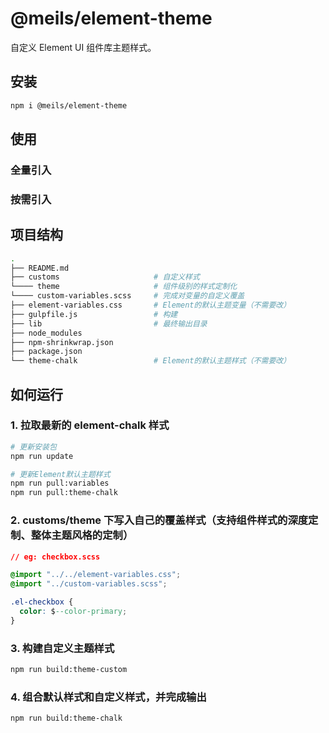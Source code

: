 # @meils/element-theme

自定义 Element UI 组件库主题样式。

## 安装

```sh
npm i @meils/element-theme
```

## 使用

### 全量引入


### 按需引入


## 项目结构

```sh
.
├── README.md
├── customs                     # 自定义样式
└──── theme                     # 组件级别的样式定制化
└──── custom-variables.scss     # 完成对变量的自定义覆盖
├── element-variables.css       # Element的默认主题变量（不需要改）
├── gulpfile.js                 # 构建
├── lib                         # 最终输出目录
├── node_modules
├── npm-shrinkwrap.json
├── package.json
└── theme-chalk                 # Element的默认主题样式（不需要改）
```

## 如何运行

### 1. 拉取最新的 element-chalk 样式

```sh
# 更新安装包
npm run update

# 更新Element默认主题样式
npm run pull:variables
npm run pull:theme-chalk
```

### 2. customs/theme 下写入自己的覆盖样式（支持组件样式的深度定制、整体主题风格的定制）

```css
// eg: checkbox.scss

@import "../../element-variables.css";
@import "../custom-variables.scss";

.el-checkbox {
  color: $--color-primary;
}
```

### 3. 构建自定义主题样式

```sh
npm run build:theme-custom
```

### 4. 组合默认样式和自定义样式，并完成输出

```sh
npm run build:theme-chalk
```